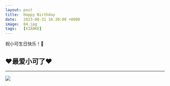 ```yaml
---
layout: post
title:  Happy Birthday
date:   2023-08-31 16:30:00 +0800
image:  04.jpg
tags:   [XIAOKE]
---
```

祝小可生日快乐！🎂

❤️最爱小可了❤️
---

---

![]({{site.baseurl}}/img/04.jpg)

